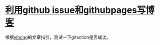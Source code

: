 # [利用github issue和githubpages写博客](https://github.com/drunkwretch/drunkwretch.github.io/issues/1)

根据[yihong](https://github.com/yihong0618/gitblog)的文章指引，测试一下gitaction是否成功。